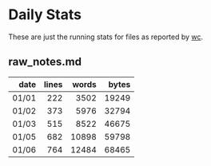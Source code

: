 # Daily Stats

These are just the running stats for files as reported by [wc](https://linux.die.net/man/1/wc).

## raw_notes.md

| date  | lines | words | bytes  |
| -----:| -----:| -----:| ------:|
| 01/01 |   222 |  3502 |  19249 |
| 01/02 |   373 |  5976 |  32794 |
| 01/03 |   515 |  8522 |  46675 |
| 01/05 |   682 | 10898 |  59798 |
| 01/06 |   764 | 12484 |  68465 |
